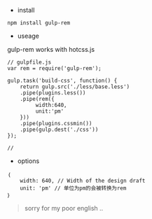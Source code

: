 * install

```
npm install gulp-rem
```
* useage

gulp-rem works with hotcss.js

```
// gulpfile.js
var rem = require('gulp-rem');

gulp.task('build-css', function() {
    return gulp.src('./less/base.less')
    .pipe(plugins.less())
    .pipe(rem({
         width:640,
         unit:'pm'
    }))
    .pipe(plugins.cssmin())
    .pipe(gulp.dest('./css'))
});

//
```


* options

```
｛
	width: 640, // Width of the design draft
	unit: 'pm' // 单位为pm的会被转换为rem
｝

```

> sorry for my poor english ..



